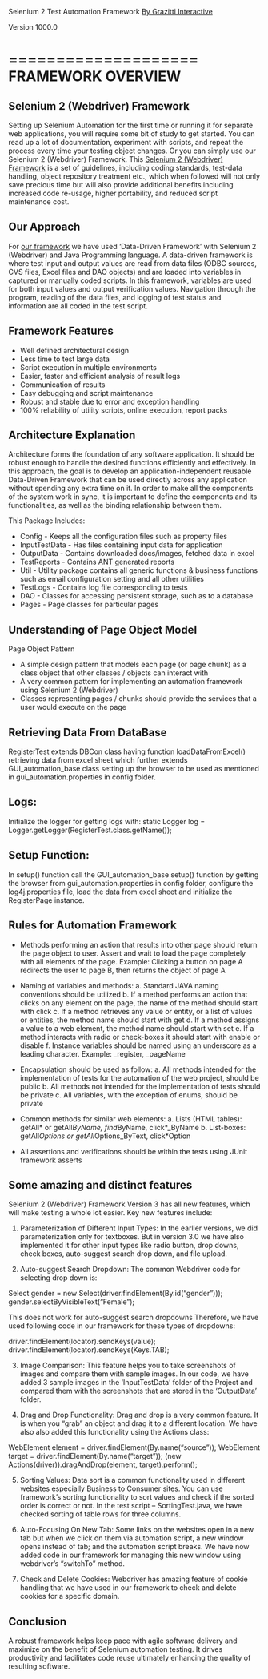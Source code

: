 Selenium 2 Test Automation Framework 
<a href = "http://www.grazitti.com">By Grazitti Interactive</a>

Version 1000.0

====================
FRAMEWORK OVERVIEW
====================

Selenium 2 (Webdriver) Framework
----------------------------------

Setting up Selenium Automation for the first time or running it for separate web applications, you will require some bit of study
to get started. You can read up a lot of documentation, experiment with scripts, and repeat the process every time your
testing object changes. Or you can simply use our Selenium 2 (Webdriver) Framework.
This <a href="http://www.grazitti.com/resources/tools/selenium-2-framework">Selenium 2 (Webdriver) Framework</a> is a set of guidelines, including coding standards, test-data handling, object repository
treatment etc., which when followed will not only save precious time but will also provide additional benefits including increased
code re-usage, higher portability, and reduced script maintenance cost.

Our Approach
-------------------------------------
For <a href="http://www.grazitti.com/resources/tools/selenium-2-framework">our framework</a> we have used ‘Data-Driven Framework’ with Selenium 2 (Webdriver) and Java Programming
language.
A data-driven framework is where test input and output values are read from data files (ODBC sources, CVS files, Excel files
and DAO objects) and are loaded into variables in captured or manually coded scripts.
In this framework, variables are used for both input values and output verification values. Navigation through the program,
reading of the data files, and logging of test status and information are all coded in the test script.

Framework Features
--------------------------------------
- Well defined architectural design
- Less time to test large data
- Script execution in multiple environments
- Easier, faster and efficient analysis of result logs
- Communication of results
- Easy debugging and script maintenance
- Robust and stable due to error and exception handling
- 100% reliability of utility scripts, online execution, report packs

Architecture Explanation
---------------------------------------
Architecture forms the foundation of any software application. It should be robust enough to handle the desired functions
efficiently and effectively. In this approach, the goal is to develop an application-independent reusable Data-Driven Framework
that can be used directly across any application without spending any extra time on it.
In order to make all the components of the system work in sync, it is important to define the components and its
functionalities, as well as the binding relationship between them.

This Package Includes:

- Config - Keeps all the configuration files such as property files
- InputTestData - Has files containing input data for application
- OutputData - Contains downloaded docs/images, fetched data in excel
- TestReports - Contains ANT generated reports
- Util - Utility package contains all generic functions & business functions such as email configuration setting
and all other utilities
- TestLogs - Contains log file corresponding to tests
- DAO - Classes for accessing persistent storage, such as to a database
- Pages - Page classes for particular pages

Understanding of Page Object Model
------------------------------------------
Page Object Pattern
- A simple design pattern that models each page (or page chunk) as a class object that other classes / objects can interact with
- A very common pattern for implementing an automation framework using Selenium 2 (Webdriver)
- Classes representing pages / chunks should provide the services that a user would execute on the page

Retrieving Data From DataBase
------------------------------------------
RegisterTest extends DBCon class having function loadDataFromExcel() retrieving data from excel sheet which further extends
GUI_automation_base class setting up the browser to be used as mentioned in gui_automation.properties in config folder.

Logs:
-------------------------------------------
Initialize the logger for getting logs with: static Logger log = Logger.getLogger(RegisterTest.class.getName());

Setup Function:
-------------------------------------------
In setup() function call the GUI_automation_base setup() function by getting the browser from gui_automation.properties in
config folder, configure the log4j.properties file, load the data from excel sheet and initialize the RegisterPage instance.

Rules for Automation Framework
--------------------------------------------
- Methods performing an action that results into other page should return the page object to user. Assert and wait to load
the page completely with all elements of the page.
Example: Clicking a button on page A redirects the user to page B, then returns the object of page A

- Naming of variables and methods:
a. Standard JAVA naming conventions should be utilized
b. If a method performs an action that clicks on any element on the page, the name of the method should start with click
c. If a method retrieves any value or entity, or a list of values or entities, the method name should start with get
d. If a method assigns a value to a web element, the method name should start with set
e. If a method interacts with radio or check-boxes it should start with enable or disable
f. Instance variables should be named using an underscore as a leading character. Example: _register, _pageName 

- Encapsulation should be used as follow:
a. All methods intended for the implementation of tests for the automation of the web project, should be public
b. All methods not intended for the implementation of tests should be private
c. All variables, with the exception of enums, should be private

- Common methods for similar web elements:
a. Lists (HTML tables): getAll* or getAll*ByName, find*ByName, click*_ByName
b. List-boxes: getAll*Options or getAll*Options_ByText, click*Option

- All assertions and verifications should be within the tests using JUnit framework asserts

Some amazing and distinct features
-------------------------------------------
Selenium 2 (Webdriver) Framework Version 3 has all new features, which will make testing a whole lot easier. Key new features
include:

1) Parameterization of Different Input Types:
In the earlier versions, we did parameterization only for textboxes. But in version 3.0 we have also implemented it for other
input types like radio button, drop downs, check boxes, auto-suggest search drop down, and file upload.

2) Auto-suggest Search Dropdown:
The common Webdriver code for selecting drop down is:

Select gender = new Select(driver.findElement(By.id(“gender”)));
gender.selectByVisibleText(“Female”);

This does not work for auto-suggest search dropdowns
Therefore, we have used following code in our framework for these types of dropdowns:

driver.findElement(locator).sendKeys(value);
driver.findElement(locator).sendKeys(Keys.TAB);

3) Image Comparison:
This feature helps you to take screenshots of images and compare them with sample images. In our code, we have added
3 sample images in the ‘InputTestData’ folder of the Project and compared them with the screenshots that are stored in the
‘OutputData’ folder.

4) Drag and Drop Functionality:
Drag and drop is a very common feature. It is when you “grab” an object and drag it to a different location. We have also
also added this functionality using the Actions class:

WebElement element = driver.findElement(By.name(“source”));
WebElement target = driver.findElement(By.name(“target”));
(new Actions(driver)).dragAndDrop(element, target).perform();

5) Sorting Values:
Data sort is a common functionality used in different websites especially Business to Consumer sites. You can use framework’s
sorting functionality to sort values and check if the sorted order is correct or not. In the test script – SortingTest.java,
we have checked sorting of table rows for three columns.

6) Auto-Focusing On New Tab:
Some links on the websites open in a new tab but when we click on them via automation script, a new window opens instead
of tab; and the automation script breaks. We have now added code in our framework for managing this new window
using webdriver’s “switchTo” method.

7) Check and Delete Cookies:
Webdriver has amazing feature of cookie handling that we have used in our framework to check and delete cookies
for a specific domain.

Conclusion
------------------------------------
A robust framework helps keep pace with agile software delivery and maximize on the benefit of Selenium automation testing.
It drives productivity and facilitates code reuse ultimately enhancing the quality of resulting software.
